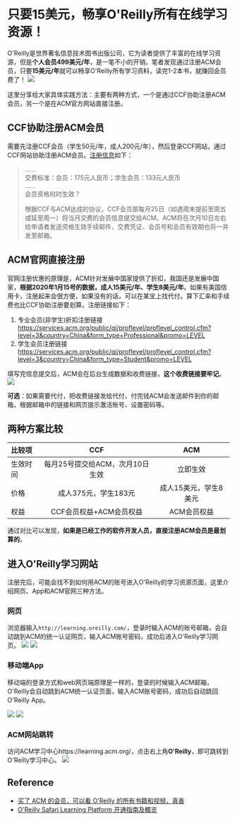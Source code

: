 # 只要15美元，畅享O'Reilly所有在线学习资源！

O'Reilly是世界著名信息技术图书出版公司，它为读者提供了丰富的在线学习资源，但是**个人会员499美元/年**，是一笔不小的开销。笔者发现通过注册ACM会员，只要**15美元/年**就可以畅享O'Reilly所有学习资料，读完1-2本书，就赚回会员费了！
![](https://raw.githubusercontent.com/adolphlwq/osshub/master/oss/blog/2020/01/acm_oreilly_01.png)

这里分享给大家具体实践方法：主要有两种方式，一个是通过CCF协助注册ACM会员，另一个是在ACM官方网站直接注册。

## CCF协助注册ACM会员
需要先注册CCF会员（学生50元/年，成人200元/年），然后登录CCF网站，通过CCF网站协助注册ACM会员。[注册信息](https://www.ccf.org.cn/c/2019-12-01/674702.shtml)如下：
>......  
>交费标准：会员：175元人民币；学生会员：133元人民币  
>......  
>会员资格何时生效？
>
>根据CCF与ACM达成的协议，CCF会员部每月25日（如遇周末提前至周五或延至周一）将当月交费的会员信息提交给ACM。ACM将在次月10日左右给申请者发送资格生效手续邮件，交费凭证、会员号和会员有效期也将一并发至邮箱。

## ACM官网直接注册
官网注册优惠的原理是，ACM针对发展中国家提供了折扣，我国还是发展中国家，**根据2020年1月15号的数据，成人15美元/年、学生8美元/年**。如果有美国信用卡，注册起来会很方便，如果没有的话，可以在某宝上找代付。算下汇率和手续费也比CCF协助注册要划算。注册链接如下：
1. 专业会员(非学生)折扣注册链接 https://services.acm.org/public/qj/proflevel/proflevel_control.cfm?level=3&country=China&form_type=Professional&promo=LEVEL
2. 学生会员注册链接 https://services.acm.org/public/qj/proflevel/proflevel_control.cfm?level=3&country=China&form_type=Student&promo=LEVEL

填写完信息提交后，ACM会在后台生成数据和收费链接，**这个收费链接要牢记**。
![](https://raw.githubusercontent.com/adolphlwq/osshub/master/oss/blog/2020/01/acm_oreilly_00.png)

**可选**：如果需要代付，把收费链接发给代付，付完钱ACM会发送邮件到你的邮箱，根据邮箱中的链接和网页提示激活账号、设置密码等。

## 两种方案比较
| 比较项   |               CCF               |          ACM          |
| :------- | :-----------------------------: | :-------------------: |
| 生效时间 | 每月25号提交给ACM，次月10日生效 |       立即生效        |
| 价格     |      成人375元，学生183元       | 成人15美元，学生8美元 |
| 权益     |     CCF会员权益+ACM会员权益     |      ACM会员权益      |

通过对比可以发现，**如果是已经工作的软件开发人员，直接注册ACM会员是最划算的**。

## 进入O'Reilly学习网站
注册完后，可能会找不到如何用ACM的账号进入O'Reilly的学习资源页面，这里介绍网页、App和ACM官网三种方法。

### 网页
浏览器输入`http://learning.oreilly.com/`，登录时输入ACM的账号邮箱，会自动跳到ACM的统一认证网页，输入ACM账号密码，成功后进入O'Reilly学习网页。
![](https://raw.githubusercontent.com/adolphlwq/osshub/master/oss/blog/2020/01/acm_oreilly_03.png)
![](https://raw.githubusercontent.com/adolphlwq/osshub/master/oss/blog/2020/01/acm_oreilly_04.png)

### 移动端App
移动端的登录方式和web网页端原理是一样的，登录的时候输入ACM邮箱，O'Reilly会自动跳到ACM统一认证页面，输入ACM账号密码，成功后自动跳回O'Reilly App。

![](https://raw.githubusercontent.com/adolphlwq/osshub/master/oss/blog/2020/01/acm_oreilly_05.jpg)
![](https://raw.githubusercontent.com/adolphlwq/osshub/master/oss/blog/2020/01/acm_oreilly_06.jpg)

### ACM网站跳转
访问ACM学习中心https://learning.acm.org/，点击右上角**O'Reilly**，即可跳转到O'Reilly学习中心。
![](https://raw.githubusercontent.com/adolphlwq/osshub/master/oss/blog/2020/01/acm_oreilly_07.png)

## Reference
- [买了 ACM 的会员，可以看 O'Reilly 的所有书籍和视频，真香](https://www.v2ex.com/t/630935)
- [O'Reilly Safari Learning Platform 开通指南及概览](https://zhuanlan.zhihu.com/p/83928266)